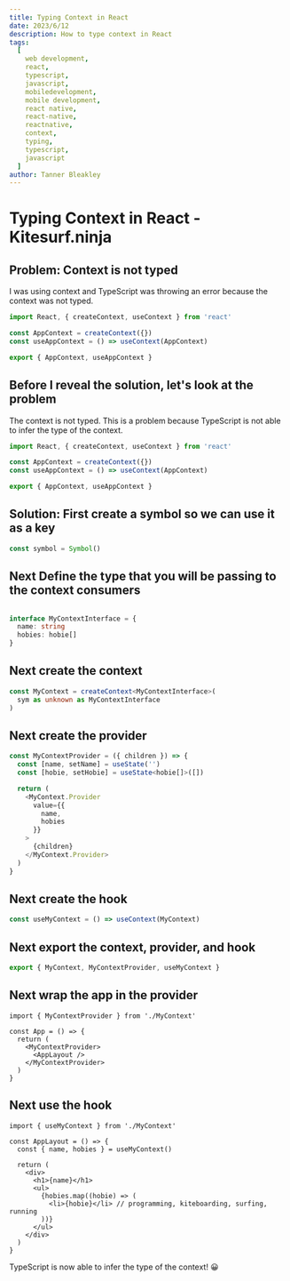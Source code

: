 ```yaml
---
title: Typing Context in React
date: 2023/6/12
description: How to type context in React
tags:
  [
    web development,
    react,
    typescript,
    javascript,
    mobiledevelopment,
    mobile development,
    react native,
    react-native,
    reactnative,
    context,
    typing,
    typescript,
    javascript
  ]
author: Tanner Bleakley
---
```


# Typing Context in React - Kitesurf.ninja

## Problem: Context is not typed

I was using context and TypeScript was throwing an error because the context was not typed.

```ts
import React, { createContext, useContext } from 'react'

const AppContext = createContext({})
const useAppContext = () => useContext(AppContext)

export { AppContext, useAppContext }
```

## Before I reveal the solution, let's look at the problem

The context is not typed. This is a problem because TypeScript is not able to infer the type of the context.

```ts
import React, { createContext, useContext } from 'react'

const AppContext = createContext({})
const useAppContext = () => useContext(AppContext)

export { AppContext, useAppContext }
```

## Solution: First create a symbol so we can use it as a key

```ts
const symbol = Symbol()
```

## Next Define the type that you will be passing to the context consumers

```ts

interface MyContextInterface = {
  name: string
  hobies: hobie[]
}

```

## Next create the context

```ts
const MyContext = createContext<MyContextInterface>(
  sym as unknown as MyContextInterface
)
```

## Next create the provider

```ts
const MyContextProvider = ({ children }) => {
  const [name, setName] = useState('')
  const [hobie, setHobie] = useState<hobie[]>([])

  return (
    <MyContext.Provider
      value={{
        name,
        hobies
      }}
    >
      {children}
    </MyContext.Provider>
  )
}
```

## Next create the hook

```ts
const useMyContext = () => useContext(MyContext)
```

## Next export the context, provider, and hook

```ts
export { MyContext, MyContextProvider, useMyContext }
```

## Next wrap the app in the provider

```tsx
import { MyContextProvider } from './MyContext'

const App = () => {
  return (
    <MyContextProvider>
      <AppLayout />
    </MyContextProvider>
  )
}
```

## Next use the hook

```tsx
import { useMyContext } from './MyContext'

const AppLayout = () => {
  const { name, hobies } = useMyContext()

  return (
    <div>
      <h1>{name}</h1>
      <ul>
        {hobies.map((hobie) => (
          <li>{hobie}</li> // programming, kiteboarding, surfing, running
        ))}
      </ul>
    </div>
  )
}
```

TypeScript is now able to infer the type of the context! 😀

